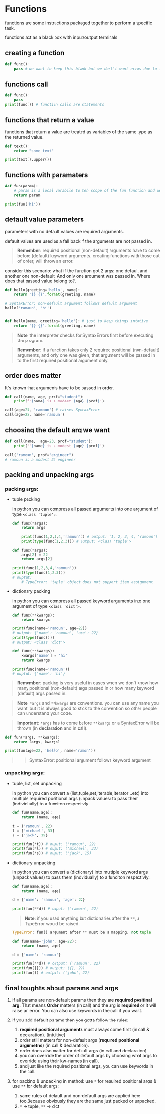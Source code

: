 # Functions

functions are some instructions packaged together to perform a specific task.

functions act as a black box with input/output terminals


## creating a function

```python
def func():
    pass # we want to keep this blank but we dont't want erros due to indentaion.
```

## functions call

```python
def func():
    pass
print(func()) # function calls are statements
```

## functions that return a value

functions that return a value are treated as variables of the same type as the returned value.

```python
def text():
    return "some text"

print(text().upper())
```

## functions with paramaters

```python
def fun(param): 
    # param is a local varabile to teh scope of the fun function and we don't have to worry about it affecting any other part of our code. THAT'S WHY SCOPES ARE AWESOME.
    return param

print(fun('hi')) 
```

## default value parameters

parameters with no default values are required arguments.

default values are used as a fall back if the arguments are not passed in.

> **Remember**: required positional (non-default) arguments have to come before (default) keyword arguments. creating functions with those out of order, will throw an error.

consider this scenario: what if the function got 2 args: one default and another one non-default. And only one argument was passed in. Where does that passed value belong to?.

```python
def hello(greeting='hello', name): 
    return '{} {}'.format(greeting, name)

# SyntaxError: non-default argument follows default argument
hello('ramoun', 'hi')
```

```python

def hello(name, greeting='hello'): # just to keep things intutive
    return '{} {}'.format(greeting, name)
```

> **Note**: the interpreter checks for SyntaxErrors first before executing the program.

> **Remember**: if a function takes only 2 required positional (non-default) arguments, and only one was given, that argument will be passed in to the first required positional argument only.

## order does matter

It's known that arguments have to be passed in order.

```python
def call(name, age, prof="student"):
    print(f'{name} is a modest {age} {prof}')

call(age=25, 'ramoun') # raises SyntaxError
call(age=25, name='ramoun')
```

## choosing the default arg we want

```python
def call(name,  age=23, prof="student"):
    print(f'{name} is a modest {age} {prof}')

call('ramoun', prof="engineer")    
# ramoun is a modest 23 engineer
```

## packing and unpacking args

### packing args:

- tuple packing

    in python you can compress all passed arguments into one argument of type `<class 'tuple'>`.
    
    ```python
    def func(*args):
        return args 

        print(func(1,2,3,4,'ramoun')) # output: (1, 2, 3, 4, 'ramoun')
        print(type(func(1,2,3))) # output: <class 'tuple'>
    ```
    
    ```python
    def func(*args):
        args[2] = 22
        return args[2]

    print(func(1,2,3,4,'ramoun'))
    print(type(func(1,2,3)))
    # ouptut:
        # TypeError: 'tuple' object does not support item assignment
    ```

- dictionary packing

    in python you can compress all passed keyword arguments into one argument of type `<class 'dict'>`.
    
    ```python
    def func(**kwargs):
        return kwargs 

    print(func(name='ramoun', age=22)) 
    # output: {'name': 'ramoun', 'age': 22}
    print(type(func()))
    # output: <class 'dict'>
    
    ```
    
    ```python
    def func(**kwargs):
        kwargs['name'] = 'hi'
        return kwargs

    print(func(name='ramoun'))
    # ouptut: {'name': 'hi'}
    ```
    
> **Remember**: packing is very useful in cases when we don't know how many positional (non-default) args passed in or how many keyword (default) args passed in.

> **Note**: `*args` and `**kwargs` are conventions. you can use any name you want. but it is always good to stick to the convention so other people can understand your code.

> **Important**: `*args` has to come before `**kwargs` or a SyntaxError will be thrown (in **declaration** and in **call**).

```python
def fun(*args, **kwargs):
    return (args, kwargs)

print(fun(age=22, 'hello', name='ramon'))    
```
>>SyntaxError: positional argument follows keyword argument

### unpacking args:

- tuple, list, set unpacking

    in python you can convert a (list,tuple,set,iterable,iterator ..etc) into multiple required positional args (unpack values) to pass them (individually) to a funciton respectivly.

    ```python
    def fun(name,age):
        return (name, age)

    t = ('ramoun', 22)
    l = ['michael', 33]
    s = {'jack', 15}

    print(fun(*t)) # ouput: ('ramoun', 22)
    print(fun(*l)) # ouput: ('michael', 33)
    print(fun(*s)) # ouput: ('jack', 15)
    ```


- dictionary unpacking

    in python you can convert a (dictionary) into multiple keyword args (unpack values) to pass them (indvidually) to a funciton respectivly.

    ```python
    def fun(name,age):
        return (name, age)

    d = {'name': 'ramoun', 'age': 22}

    print(fun(**d)) # ouput: ('ramoun', 22)
    ```

    > **Note**: if you used anything but dictionaries after the `**`, a TypeError would be raised.
    ```python
    TypeError: fun() argument after ** must be a mapping, not tuple
    ```

    ```python
    def fun(name='john', age=22):
        return (name, age)

    d = {'name': 'ramoun'}

    print(fun(**d)) # output: ('ramoun', 22)
    print(fun({})) # output: ({}, 22)
    print(fun()) # output: ('john', 22)
    ```



## final toughts about params and args

1. if all params are non-default params then they are **required positinal arg**. That means **Order** matters (in call) and the arg is **required** or it will raise an error. You can also use keywords in the call if you want.

2. if you add default params then you gotta follow the rules: 
    1. **required positional arguments** must always come first (in call & declaration). [intuitive] 
    1. order still matters for non-default args (**required positional argumetns**) (in call & declaration).
    1. order does also matter for default args (in call and declaration).
    1. you can override the order of default args by choosing what args to override using their kw-names (in call).
    1. and just like the required positional args, you can use keywords in the call.

1. for packing & unpacking in method: use `*` for required positional args & use `**` for default args:
    1. same rules of default and non-default args are applied here too.Because obviously they are the same just packed or unpacked.
    1. `*` -> tuple, `**` -> dict
